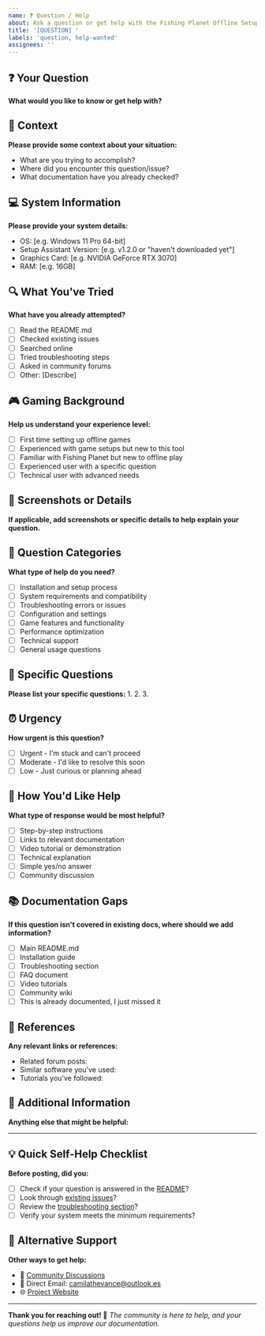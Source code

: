 ```yaml
---
name: ❓ Question / Help
about: Ask a question or get help with the Fishing Planet Offline Setup Assistant
title: '[QUESTION] '
labels: 'question, help-wanted'
assignees: ''
---
```


## ❓ Your Question
**What would you like to know or get help with?**

## 🎯 Context
**Please provide some context about your situation:**
- What are you trying to accomplish?
- Where did you encounter this question/issue?
- What documentation have you already checked?

## 💻 System Information
**Please provide your system details:**
- OS: [e.g. Windows 11 Pro 64-bit]
- Setup Assistant Version: [e.g. v1.2.0 or "haven't downloaded yet"]
- Graphics Card: [e.g. NVIDIA GeForce RTX 3070]
- RAM: [e.g. 16GB]

## 🔍 What You've Tried
**What have you already attempted?**
- [ ] Read the README.md
- [ ] Checked existing issues
- [ ] Searched online
- [ ] Tried troubleshooting steps
- [ ] Asked in community forums
- [ ] Other: [Describe]

## 🎮 Gaming Background
**Help us understand your experience level:**
- [ ] First time setting up offline games
- [ ] Experienced with game setups but new to this tool
- [ ] Familiar with Fishing Planet but new to offline play
- [ ] Experienced user with a specific question
- [ ] Technical user with advanced needs

## 📸 Screenshots or Details
**If applicable, add screenshots or specific details to help explain your question.**

## 🎯 Question Categories
**What type of help do you need?**
- [ ] Installation and setup process
- [ ] System requirements and compatibility
- [ ] Troubleshooting errors or issues
- [ ] Configuration and settings
- [ ] Game features and functionality
- [ ] Performance optimization
- [ ] Technical support
- [ ] General usage questions

## 🌟 Specific Questions
**Please list your specific questions:**
1. 
2. 
3. 

## ⏰ Urgency
**How urgent is this question?**
- [ ] Urgent - I'm stuck and can't proceed
- [ ] Moderate - I'd like to resolve this soon
- [ ] Low - Just curious or planning ahead

## 🤝 How You'd Like Help
**What type of response would be most helpful?**
- [ ] Step-by-step instructions
- [ ] Links to relevant documentation
- [ ] Video tutorial or demonstration
- [ ] Technical explanation
- [ ] Simple yes/no answer
- [ ] Community discussion

## 📚 Documentation Gaps
**If this question isn't covered in existing docs, where should we add information?**
- [ ] Main README.md
- [ ] Installation guide
- [ ] Troubleshooting section
- [ ] FAQ document
- [ ] Video tutorials
- [ ] Community wiki
- [ ] This is already documented, I just missed it

## 🔗 References
**Any relevant links or references:**
- Related forum posts: 
- Similar software you've used: 
- Tutorials you've followed: 

## 🌊 Additional Information
**Anything else that might be helpful:**

---

## 💡 Quick Self-Help Checklist
**Before posting, did you:**
- [ ] Check if your question is answered in the [README](../README.md)?
- [ ] Look through [existing issues](https://github.com/Fishing-Planet-Offline-Setup-Assistant/fishing-planet-offline-setup-assistant/issues)?
- [ ] Review the [troubleshooting section](../docs/troubleshooting.md)?
- [ ] Verify your system meets the minimum requirements?

## 📧 Alternative Support
**Other ways to get help:**
- 💬 [Community Discussions](https://github.com/Fishing-Planet-Offline-Setup-Assistant/fishing-planet-offline-setup-assistant/discussions)
- 📧 Direct Email: camilathevance@outlook.es
- 🌐 [Project Website](https://fishing-planet-offline-setup-assistant.github.io/.github)

---

**Thank you for reaching out! 🎣**
*The community is here to help, and your questions help us improve our documentation.* 